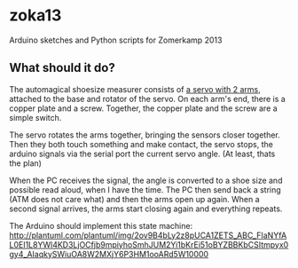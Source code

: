 zoka13
======

Arduino sketches and Python scripts for Zomerkamp 2013

What should it do?
------------------

The automagical shoesize measurer consists of [a servo with 2 arms](http://i.imgur.com/PAlHHej.jpg?1), attached to the base and rotator of the servo.
On each arm's end, there is a copper plate and a screw. Together, the copper plate and the screw are a simple switch.

The servo rotates the arms together, bringing the sensors closer together. 
Then they both touch something and make contact, the servo stops, the arduino signals via the serial port the current servo angle. 
(At least, thats the plan)

When the PC receives the signal, the angle is converted to a shoe size and possible read aloud, when I have the time. 
The PC then send back a string (ATM does not care what) and then the arms open up again.
When a second signal arrives, the arms start closing again and everything repeats.

The Arduino should implement this state machine:
http://plantuml.com/plantuml/img/2ov9B4bLy2z8pUCA1ZETS_ABC_FIaNYfAL0EI1L8YWl4KD3LjOCfjb9mpiyhoSmhJUM2Yi1bKrEi51oBYZBBKbCSItmpyx0gy4_AIaqkySWiuOA8W2MXjY6P3HM1ooARd5W10000

